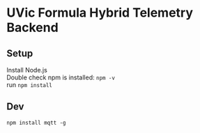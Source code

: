 # UVic Formula Hybrid Telemetry Backend

## Setup

Install Node.js  
Double check npm is installed: `npm -v`  
run `npm install`

## Dev

`npm install mqtt -g`
